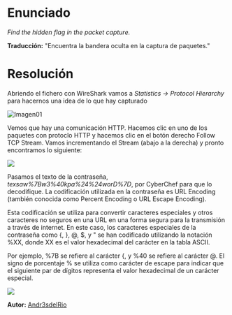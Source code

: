 # Enunciado
*Find the hidden flag in the packet capture.*

**Traducción:** "Encuentra la bandera oculta en la captura de paquetes."

# Resolución

Abriendo el fichero con WireShark vamos a *Statistics -> Protocol Hierarchy* para hacernos una idea de lo que hay capturado

![Imagen01](01.png)

Vemos que hay una comunicación HTTP. Hacemos clic en uno de los paquetes con protoclo HTTP y hacemos clic en el botón derecho Follow TCP Stream. Vamos incrementando el Stream (abajo a la derecha) y pronto encontramos lo siguiente:

![](02.png)

Pasamos el texto de la contraseña, *texsaw%7Bw3%40kpa%24%24worD%7D*,  por CyberChef para que lo decodifique. La codificación utilizada en la contraseña es URL Encoding (también conocida como Percent Encoding o URL Escape Encoding).

Esta codificación se utiliza para convertir caracteres especiales y otros caracteres no seguros en una URL en una forma segura para la transmisión a través de internet. En este caso, los caracteres especiales de la contraseña como {, }, @, $, y " se han codificado utilizando la notación %XX, donde XX es el valor hexadecimal del carácter en la tabla ASCII.

Por ejemplo, %7B se refiere al carácter {, y %40 se refiere al carácter @. El signo de porcentaje % se utiliza como carácter de escape para indicar que el siguiente par de dígitos representa el valor hexadecimal de un carácter especial.

![](03.png)
 
**Autor:** [Andr3sdelRio](https://twitter.com/Andr3sdelRio) 
 
